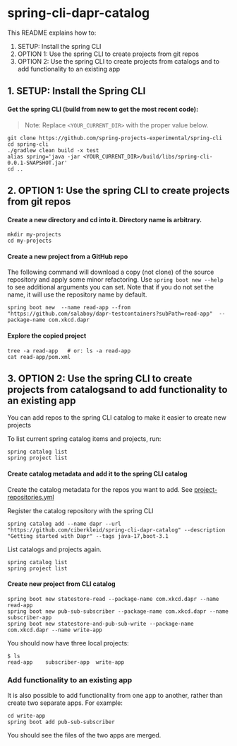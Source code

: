 # spring-cli-dapr-catalog

This README explains how to:
1. SETUP: Install the spring CLI
2. OPTION 1: Use the spring CLI to create projects from git repos
3. OPTION 2: Use the spring CLI to create projects from catalogs and to add functionality to an existing app

## 1. SETUP: Install the Spring CLI

#### Get the spring CLI (build from new to get the most recent code):
> Note: Replace `<YOUR_CURRENT_DIR>` with the proper value below.
```
git clone https://github.com/spring-projects-experimental/spring-cli
cd spring-cli
./gradlew clean build -x test
alias spring='java -jar <YOUR_CURRENT_DIR>/build/libs/spring-cli-0.0.1-SNAPSHOT.jar'
cd ..
```

## 2. OPTION 1: Use the spring CLI to create projects from git repos

#### Create a new directory and cd into it. Directory name is arbitrary.
```
mkdir my-projects
cd my-projects
```

#### Create a new project from a GitHub repo
The following command will download a copy (not clone) of the source repository and apply some minor refactoring.
Use `spring boot new --help` to see additional arguments you can set.
Note that if you do not set the name, it will use the repository name by default.
```
spring boot new  --name read-app --from "https://github.com/salaboy/dapr-testcontainers?subPath=read-app"  --package-name com.xkcd.dapr
```

#### Explore the copied project
```
tree -a read-app   # or: ls -a read-app
cat read-app/pom.xml
```

## 3. OPTION 2: Use the spring CLI to create projects from catalogsand to add functionality to an existing app

You can add repos to the spring CLI catalog to make it easier to create new projects

To list current spring catalog items and projects, run:
```
spring catalog list
spring project list
```

#### Create catalog metadata and add it to the spring CLI catalog

Create the catalog metadata for the repos you want to add.
See [project-repositories.yml](https://github.com/ciberkleid/spring-cli-dapr-catalog/blob/main/project-repositories.yml)

Register the catalog repository with the spring CLI
```
spring catalog add --name dapr --url "https://github.com/ciberkleid/spring-cli-dapr-catalog" --description "Getting started with Dapr" --tags java-17,boot-3.1
```

List catalogs and projects again.
```
spring catalog list
spring project list
```

#### Create new project from CLI catalog

```
spring boot new statestore-read --package-name com.xkcd.dapr --name read-app
spring boot new pub-sub-subscriber --package-name com.xkcd.dapr --name subscriber-app
spring boot new statestore-and-pub-sub-write --package-name com.xkcd.dapr --name write-app
```

You should now have three local projects:
```
$ ls
read-app	subscriber-app	write-app
```

### Add functionality to an existing app

It is also possible to add functionality from one app to another, rather than create two separate apps.
For example:
```
cd write-app
spring boot add pub-sub-subscriber
```

You should see the files of the two apps are merged.

